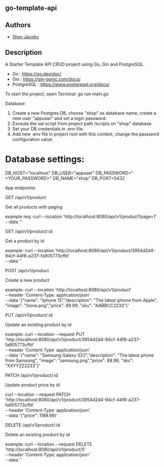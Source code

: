 ## go-template-api

## Authors

- [Shay Jacoby](https://github.com/shayja)

## Description

A Starter Template API CRUD project using Go, Gin and PostgreSQL.

- Go : https://go.dev/doc/
- Gin : https://gin-gonic.com/docs/
- PostgreSQL : https://www.postgresql.org/docs/

To start the project, open Terminal:
go run main.go

Database:

1. Create a new Postgres DB, choose "shop" as database name, create a new user "appuser" and set a login password.
2. Exceute the sql script from project path /scripts on "shop" database.
3. Set your DB credentials in .env file.
4. Add new .env file in project root with this content, change the password configuration value:

# Database settings:

DB_HOST="localhost"
DB_USER="appuser"
DB_PASSWORD="<YOUR_PASSWORD>"
DB_NAME="shop"
DB_PORT=5432

App endpoints:

GET
/api/v1/product

Get all products with paging

example req:
curl --location 'http://localhost:8080/api/v1/product?page=1' \
--data ''

GET
/api/v1/product/:id

Get a product by id

example:
curl --location 'http://localhost:8080/api/v1/product/3954d2d4-94cf-44f8-a237-fa905773cffd' \
--data ''

POST
/api/v1/product

Create a new product

example:
curl --location 'http://localhost:8080/api/v1/product' \
--header 'Content-Type: application/json' \
--data '{"name": "Iphone 15","description": "The latest iphone from Apple", "image": "ihone.png","price": 89.99, "sku": "AABBCC2233"}'

PUT
/api/v1/product/:id

Update an existing product by id

example:
curl --location --request PUT 'http://localhost:8080/api/v1/product/3954d2d4-94cf-44f8-a237-fa905773cffd' \
--header 'Content-Type: application/json' \
--data '{"name": "Samsung Galaxy S22","description": "The latest phone from Samsung", "image": "samsung.png","price": 88.99, "sku": "XXYYZZ2233"}'

PATCH
/api/v1/product/:id

Update product price by id

curl --location --request PATCH 'http://localhost:8080/api/v1/product/3954d2d4-94cf-44f8-a237-fa905773cffd' \
--header 'Content-Type: application/json' \
--data '{"price": 1189.99}'

DELETE
/api/v1/product/:id

Delete an existing product by id

example:
curl --location --request DELETE 'http://localhost:8080/api/v1/product/5' \
--header 'Content-Type: application/json' \
--data ''
